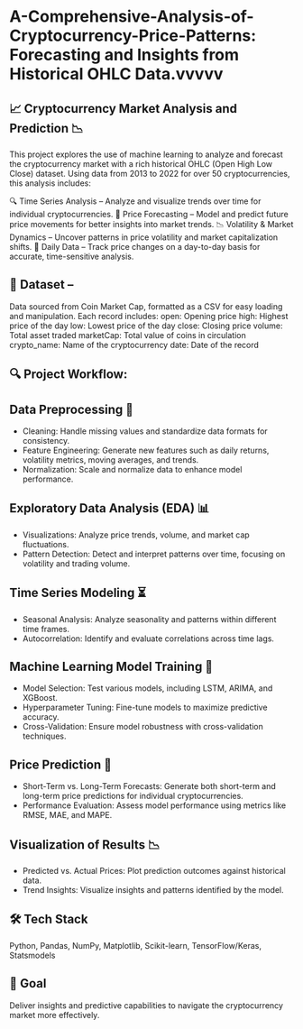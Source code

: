# A-Comprehensive-Analysis-of-Cryptocurrency-Price-Patterns: Forecasting and Insights from Historical OHLC Data.vvvvv

## 📈 Cryptocurrency Market Analysis and Prediction 📉
This project explores the use of machine learning to analyze and forecast the cryptocurrency market with a rich historical OHLC (Open High Low Close) dataset. Using data from 2013 to 2022 for over 50 cryptocurrencies, this analysis includes:

🔍 Time Series Analysis – Analyze and visualize trends over time for individual cryptocurrencies.
🔮 Price Forecasting – Model and predict future price movements for better insights into market trends.
📉 Volatility & Market Dynamics – Uncover patterns in price volatility and market capitalization shifts.
📅 Daily Data – Track price changes on a day-to-day basis for accurate, time-sensitive analysis.

## 📂 Dataset – 
Data sourced from Coin Market Cap, formatted as a CSV for easy loading and manipulation. Each record includes:
open: Opening price
high: Highest price of the day
low: Lowest price of the day
close: Closing price
volume: Total asset traded
marketCap: Total value of coins in circulation
crypto_name: Name of the cryptocurrency
date: Date of the record

## 🔍 Project Workflow:
## Data Preprocessing 🧹
- Cleaning: Handle missing values and standardize data formats for consistency.
- Feature Engineering: Generate new features such as daily returns, volatility metrics, moving averages, and trends.
- Normalization: Scale and normalize data to enhance model performance.

## Exploratory Data Analysis (EDA) 📊
- Visualizations: Analyze price trends, volume, and market cap fluctuations.
- Pattern Detection: Detect and interpret patterns over time, focusing on volatility and trading volume.

## Time Series Modeling ⏳
- Seasonal Analysis: Analyze seasonality and patterns within different time frames.
- Autocorrelation: Identify and evaluate correlations across time lags.

## Machine Learning Model Training 🤖
- Model Selection: Test various models, including LSTM, ARIMA, and XGBoost.
- Hyperparameter Tuning: Fine-tune models to maximize predictive accuracy.
- Cross-Validation: Ensure model robustness with cross-validation techniques.

## Price Prediction 🔮
- Short-Term vs. Long-Term Forecasts: Generate both short-term and long-term price predictions for individual cryptocurrencies.
- Performance Evaluation: Assess model performance using metrics like RMSE, MAE, and MAPE.

## Visualization of Results 📉
- Predicted vs. Actual Prices: Plot prediction outcomes against historical data.
- Trend Insights: Visualize insights and patterns identified by the model.

## 🛠️ Tech Stack
Python, Pandas, NumPy, Matplotlib, Scikit-learn, TensorFlow/Keras, Statsmodels

## 🚀 Goal
Deliver insights and predictive capabilities to navigate the cryptocurrency market more effectively.
